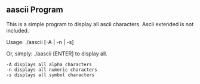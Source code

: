 ## aascii Program

This is a simple program to display all ascii characters. Ascii extended is not included.

Usage: ./aascii [-A | -n | -s]

Or, simply:
./aascii [ENTER] to display all.

    -A displays all alpha characters
    -n displays all numeric characters
    -s displays all symbol characters

